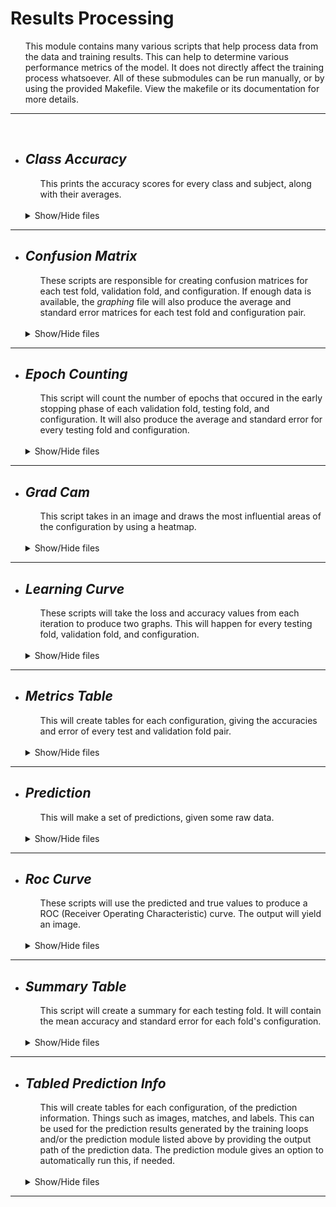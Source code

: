 # **Results Processing**
<ul> 
    This module contains many various scripts that help process data from the data and training results. This can help to determine various performance metrics of the model. It does not directly affect the training process whatsoever. 
    All of these submodules can be run manually, or by using the provided Makefile. View the makefile or its documentation for more details.

</ul> <hr> <br> 



+ ## ***Class Accuracy***
    <ul> This prints the accuracy scores for every class and subject, along with their averages.
    </ul> <br>
    <details>
    <summary>Show/Hide files</summary>

    1) ### ***class_accuracy.py:***
        ***Example:*** 
        > python3 class_accuracy.py -j my_config.json

        <details>

        * ***Input:*** The configuration file. *(Optional)*
        * ***Output:*** A CSV file.
        * ***class_accuracy_config.json:***
            ```json
                {
                    "data_path": "[path]/data/",
                    "output_path": "[path]/class_accuracy",
                    "output_filename": "class_accuracy",
  
                    "classes": {"A": 0, "B": 1}

                    "round_to": 2,
                    "is_outer": true
                }
            ```
            * ***data_path:*** The directory path of the data as a whole. This folder should contain the testing fold directories.
            * ***output_path:*** The directory path to where the CSV file should be written.
            * ***output_filename:*** This will result in a file named "*[name].csv*" 
            * ***classes:*** A lictionary of class-labels and their index.
            * ***round_to:*** Allows for the rounding of output values.[name].csv*" 
            * ***is_outer:*** True if the data is of the outer loop. False if it is of the inner loop.

       </details> <hr>  <br> <br>
    </details>
<hr>

+ ## ***Confusion Matrix***
    <ul> 
        These scripts are responsible for creating confusion matrices for each test fold, validation fold, and configuration. If enough data is available, the <i>graphing</i> file will also produce the average and standard error matrices for each test fold and configuration pair.
    </ul> <br>
    <details>
    <summary>Show/Hide files</summary>

    1) ### ***confusion_matrix.py:***
        ***Example:*** 
        >python3 confusion_matrix.py -j my_config.json

        <details>
        
        * ***Input:*** The configuration file. *(Optional)*
        * ***Output:*** A confusion matrix in CSV format.
        * ***confusion_matrix_config.json:***
            ```json
                {
                    "pred_path": "[path]/example_test_X_val_Y_val_predicted_index.csv",
                    "true_path": "[path]/example_test_X_val_Y_val true label index.csv",

                    "output_path": "[path]/confusion_matrix",
                    "output_file_prefix": "example_test_X_val_Y_val",

                    "label_types": [ "A", "B", "C" ]
                }
            ```
            * ***pred_path:*** The file path to the *indexed* predicted values of a specific testing fold, validation fold, and configuration.
            * ***true_path:*** The file path to the indexed true values of a specific testing fold, validation fold, and configuration.
            * ***output_path:*** The directory path to where the CSV file should be written. 
            * ***output_file_prefix:*** This will result in a file named "*[prefix]_conf_matrix.csv*" 
            * ***label_types:*** These are the labels that will appear on the output matrix.

        </details> <hr> <br>

    
    2) ### ***confusion_matrix_many.py:***
        >python3 confusion_matrix_many.py -j my_config.json

        <details>

        * ***Input:*** The configuration file. *(Optional)*
        * ***Output:*** Many confusion matrices in CSV format.
        * ***confusion_matrix_many_config.json:***
            ```json
                {
                    "data_path": "[path]/data",
                    "output_path": "[path]/confusion_matrix",

                    "label_types": { "A": 0, "B": 1, "C": 2 },
                    "is_outer": true
                }
            ```
            * ***data_path:*** The file path to the overall data. This folder should contain the testing folds' directories.
            * ***output_path:*** The directory path to where the confusion matrix CSV files should be written.
            * ***label_types:*** These are the labels that will appear on the output matrix.
            * ***is_outer:*** True if the data is of the outer loop. False if it is of the inner loop.

        </details> <hr> <br>
    
    3) ### ***confusion_matrix_many_means.py:***
        ***Example:*** 
        >python3 confusion_matrix_many_means.py -j my_config.json

        <details>

        * ***Input:*** The configuration file. *(Optional)*
        * ***Output:*** Confusion matrix average at the subject level and its standard error.
        * ***confusion_matrix_many_means_config.json:***
            ```json
                {
                    "data_path": "[path]/data",
                    "matrices_path": "[path]/confusion_matrix",
                    "means_output_path": "[path]/confusion_matrix_means",
        
                    "round_to": 2,
                    "label_types": [ "A", "B", "C" ],
                    "is_outer": true
                }
            ```
            * ***data_path:*** The file path to the overall data. This folder should contain the testing folds' directories.
            * ***matrices_path:*** The directory path to the confusion matrices.
            * ***means_output_path:*** The directory path to where the confusion matrix CSV files should be written.
            * ***round_to:*** Allows for the rounding of output values.
            * ***label_types:*** These are the labels that will appear on the output matrix.
            * ***is_outer:*** True if the data is of the outer loop. False if it is of the inner loop.
        
        </details> <hr> <br> <br> 
    </details>
<hr>


+ ## ***Epoch Counting***
    <ul> 
        This script will count the number of epochs that occured in the early stopping phase of each validation fold, testing fold, and configuration. It will also produce the average and standard error for every testing fold and configuration.
    </ul> <br>
    <details>
    <summary>Show/Hide files</summary>

    1) ### ***epoch_counting.py:***
        ***Example:*** 
        >python3 epoch_counting.py -j my_config.json

        <details>

        * ***Input:*** The configuration file. *(Optional)*
        * ***Output:*** Two CSV files. One for the every epoch count. The other for the average and standard error of each testing fold.
        * ***epoch_counting_config.json:***
            ```json
                {
                    "data_path": "[path]/data/",
                    "output_path": "[path]/epoch_output/",
                    "is_outer": true
                }
            ```
            * ***data_path:*** The file path to the overall data. This folder should contain the testing folds' directories.
            * ***output_path:*** The directory path to where the confusion matrix CSV files should be written.
            * ***is_outer:*** True if the data is of the outer loop. False if it is of the inner loop.

        </details> <hr> <br> <br>
<hr>



+ ## ***Grad Cam***
    <ul> 
        This script takes in an image and draws the most influential areas of the configuration by using a heatmap. 
    </ul> <br>
    <details>
    <summary>Show/Hide files</summary>

    1) ### ***grad_cam.py:***
        ***Example:*** 
        >python3 grad_cam.py -j my_config.json

        <details>

        * ***Input:*** The configuration file. *(Optional)*
        * ***Output:*** One or more images.
        * ***grad_cam_config.json:***
            ```json
                {
                    "input_model_address": "[path]/model.h5",
                    "input_img_address": "[path]/img.png",
                    "output_image_address": "[path]/grad_cam",
                    "alpha": 0.7,
                    "last_conv_layer_name": ""
                }
            ```
            * ***input_model_address:*** The filepath to the trained model.
            * ***input_img_address:*** The input image to alter.
            * ***output_image_address:*** The address to output an image to.
            * ***alpha:*** The new image's alpha value.
            * ***last_conv_layer_name:*** The particular layer name within the model. If not provided, is automatically detected. 

        <details> <hr> <br>

    2) ### ***grad_cam_many.py:***
        ***Example:*** 
        >python3 grad_cam_many.py -j my_config.json

        <details>

        * ***Input:*** The configuration file. *(Optional)*
        * ***Output:*** One or more images.
        * ***grad_cam_many.json:***
            ```json
                {
                    "input_model_address": "[path]/model.h5",
                    "input_img_address": "[path]/img.png",
                    "output_image_address": "[path]/grad_cam",
                    "alpha": 0.7,
                    "last_conv_layer_name": "",
                    "index_class_gradcam":-1,

                    "query":{
                        "cutoff_number_of_results": -1,
                        "sort_images": true,

                        "test_subject": ["k2", "k4"],

                        "match": [true, false],

                        "true_label": ["ligament"],
                        "true_label_index": [],

                        "pred_label": [],
                        "pred_label_index": [2, 3],

                        "true_predicted_label_pairs": [],
                        "true_predicted_index_pairs": [[1, 2], [3, 3]] 
                }
            ```
            * ***input_model_address:*** The filepath to the trained model.
            * ***input_img_address:*** The input image to alter.
            * ***output_image_address:*** The address to output an image to.
            * ***alpha:*** The new image's alpha value.
            * ***last_conv_layer_name:*** The particular layer name within the model. If not provided, is automatically detected. *(Optional)*
            * ***index_class_gradcam***: determine which category to use for GradCAM. If -1 is provided, the category used is the predicted category. 
            * ***query:*** All of the arguements within the query are entirely optional. This chooses specific images given the input path. For example, setting *match* to true will only output images with correct predictions. *(Optional)*

            <br>

            *Query Options*:
            * ***cutoff_number_of_results:*** If greater than 0, the first N items will be read in..
            * ***sort_images:*** If true, it will sort the image paths.
            * ***test_subject:*** If the list is non-empty, the image paths will be filtered to only include the given test subject(s).
            * ***match:*** If the list is non-empty, it will include items the predictions that match (true) and/or don't match (false).
            * ***true_label:*** If the list is non-empty, the predictions will be filtered to only include the given true label(s).
            * ***true_label_index:*** If the list is non-empty, the predictions will be filtered to only include the given true label index(s).
            * ***pred_label:*** If the list is non-empty, the predictions will be filtered to only include the given predicted label(s).
            * ***pred_label_index:*** If the list is non-empty, the predictions will be filtered to only include the given prediction label index(s).
            * ***true_predicted_label_pairs:*** If the list is non-empty, each true-predicted label pair will be filtered from the predictions.
            * ***true_predicted_index_pairs:*** If the list is non-empty, each true-predicted index pair will be filtered from the predictions.


        </details> <br> <br>
    </details>
<hr>


+ ## ***Learning Curve***
    <ul> These scripts will take the loss and accuracy values from each iteration to produce two graphs. This will happen for every testing fold, validation fold, and configuration.
    </ul> <br>
    <details>
    <summary>Show/Hide files</summary>

    1) ### ***learning_curve.py:***
        ***Example:*** 
        >python3 learning_curve.py -j my_config.json

        <details>

        * ***Input:*** The configuration file. *(Optional)*
        * ***Output:*** Two images. One for accuracy and the other for loss.
        * ***learning_curve_config.json:***
            ```json
                {
                    "input_path": "[path]/[config]/[test fold]/",
                    "output_path": "[path]/learning_curve",

                    "loss_line_color": "r",
                    "val_loss_line_color": "b",
                    "acc_line_color": "b",
                    "val_acc_line_color": "r",

                    "font_family": "DejaVu Sans",
                    "label_font_size": 12,
                    "title_font_size": 12,

                    "save_resolution": 600,
                    "save_format": "png"
                }
            ```
            * ***input_path:*** The directory path of a particular testing fold.
            * ***output_path:*** The directory path to where the PNG files should be written. 
            * ***loss_line_color:*** Color of the loss line. 
            * ***val_loss_line_color:*** Color of the validation loss line.
            * ***acc_line_color:*** Color of the accuracy line.
            * ***val_acc_line_color:*** Color of the validation accuracy line. 
            * ***font_family:*** The font to be used with the PyPlot graphing tool.
            * ***label_font_size:*** Size of the axis label fonts.
            * ***title_font_size:*** Size of the title font. 
            * ***save_resolution:*** Resolution of the image output.
            * ***save_format:*** Image type to save.

        </details> <hr> <br>
    

    2) ### ***learning_curve_many.py:***
        ***Example:*** 
        >python3 learning_curve_many.py -j my_config.json

        <details>

        * ***Input:*** The configuration file. *(Optional)*
        * ***Output:*** Many images, for every testing fold, validation fold, and configuration.
        * ***learning_curve_many_config.json:***
            ```json
                {
                    "data_path": "[path]/folder/training_results/",
                    "output_path": "[path]/learning_curve",

                    "loss_line_color": "r",
                    "val_loss_line_color": "b",
                    "acc_line_color": "b",
                    "val_acc_line_color": "r",

                    "font_family": "DejaVu Sans",
                    "label_font_size": 12,
                    "title_font_size": 12,

                    "save_resolution": 600,
                    "save_format": "png"
                }
            ```
            * ***data_path:*** The directory path of the data as a whole. This folder should contain the testing fold directories. You should specify the path of `training_results`
            * ***output_path:*** The directory path to where the PNG files should be written. 
            * ***loss_line_color:*** Color of the loss line. 
            * ***val_loss_line_color:*** Color of the validation loss line.
            * ***acc_line_color:*** Color of the accuracy line.
            * ***val_acc_line_color:*** Color of the validation accuracy line.
            * ***font_family:*** The font to be used with the PyPlot graphing tool.
            * ***label_font_size:*** Size of the axis label fonts.
            * ***title_font_size:*** Size of the title font. 
            * ***save_resolution:*** Resolution of the image output.
            * ***save_format:*** Image type to save.

        </details> <hr> <br> <br>
    </details>
<hr>



+ ## ***Metrics Table***
    <ul> This will create tables for each configuration, giving the accuracies and error of every test and validation fold pair.
    </ul> <br>
    <details>
    <summary>Show/Hide files</summary>

    1) ### ***metrics_table.py:***
        ***Example:*** 
        > python3 metrics_table.py -j my_config.json

        <details>
        
        * ***Input:*** The configuration file. *(Optional)*
        * ***Output:*** A CSV file.
        * ***metrics_table_config.json:***
            ```json
                {
                    "data_path": "[path]/data/",
                    "output_path": "[path]/metrics_output",
                    "output_filename": "metrics_table",

                    "round_to": 6,
                    "is_outer": true
                }
            ```
            * ***data_path:*** The directory path of the data as a whole. This folder should contain the testing fold directories.
            * ***output_path:*** The directory path to where the CSV file should be written. 
            * ***output_filename:*** This will result in a file named "*[name].csv*" 
            * ***round_to:*** This will allow the rounding of output values.
            * ***is_outer:*** True if the data is of the outer loop. False if it is of the inner loop.

        </details> <hr> <br> <br>
    </details>
<hr>



+ ## ***Prediction***
    <ul> This will make a set of predictions, given some raw data.
    </ul> <br>
    <details>
    <summary>Show/Hide files</summary>

    1) ### ***prediction.py:***
        ***Example:*** 
        > python3 prediction.py -j my_config.json

        <details>
        
        * ***Input:*** The configuration file. *(Optional)*
        * ***Output:*** A CSV file.
        *  ***prediction_config.json:***
           ```json 
            {
                "prediction_output": "[path]/predictions",
                "test_subject_data_input": {
                    "subject_name": "[path]/Test_subject_[subject_name]"
                },
                "model_input": {
                    "model_name": "[path]/[model].h5"
                },
        
                "batch_size": 8,
                "output_tabled_info": true,
                "use_true_labels": false,
                    
                "image_settings": {
                    "class_names": "A,B,C,D",
                    "channels": 1,
                    "do_cropping" : "false",
                    "offset_height": 0,
                    "offset_width": 0,
                    "target_height": 241,
                    "target_width": 181
               },
                "is_outer": true
            }
           ```
           * ***prediction_output:*** Where to output predictions.
           * ***test_subject_data_input:*** A dictionary of subject - path form.
           * ***model_input:*** A dictionary of model - path form. 
           * ***batch_size:*** The size of batches to predict with.
           * ***output_tabled_info:*** If true, will output tabled information of the predictions automatically.
           * ***use_true_labels:*** If false, the predictions will be made without any true labels. I.e. it will only guess what labels go to what image.
           * ***image_settings:*** How to alter the given images. Should mainly make sure that the value of 'class_names' is correct.
            * ***is_outer:*** True if the data is of the outer loop. False if it is of the inner loop.

        </details> <hr> <br> <br>
    </details>
<hr>



+ ## ***Roc Curve***
    <ul> These scripts will use the predicted and true values to produce a ROC (Receiver Operating Characteristic) curve. The output will yield an image.
    </ul> <br>
    <details>
    <summary>Show/Hide files</summary>

    1) ### ***roc_curve.py:***
        ***Example:*** 
        >python3 roc_curve.py -j my_config.json

        <details>

        * ***Input:*** The configuration file. *(Optional)*
        * ***Output:*** One image.
        * ***roc_curve_config.json:***
            ```json
                {
                    "pred_path": "[path]/example_test_X_val_Y_val_predicted.csv",
                    "true_path": "[path]/example_test_X_val_Y_val true label index.csv",
                    "output_path": "[path]/roc_curve",
                    "output_file_prefix": "roc_curve_example",

                    "line_width": "2",
                    "label_types": ["A", "B", "C"],
                    "line_colors": ["red", "blue", "yellow"],

                    "font_family": "DejaVu Sans",
                    "label_font_size": 12,
                    "title_font_size": 12,

                    "save_resolution": "figure",
                    "save_format": "png"
                }
            ```
            * ***pred_path:*** The file path to the *non-indexed* predicted values of a specific testing fold, validation fold, and configuration.
            * ***true_path:*** The file path to the indexed true values of a specific testing fold, validation fold, and configuration. 
            * ***output_path:*** The directory path to where the CSV file should be written. 
            * ***output_file_prefix:*** This will result in a file named "*[prefix]_conf_matrix.csv*" 
            * ***line_width:*** Width of the line. 
            * ***label_types:*** Axis labels.
            * ***line_colors:*** Color of the ROC curve.
            * ***font_family:*** The font to be used with the PyPlot graphing tool.
            * ***label_font_size:*** Size of the axis label fonts.
            * ***title_font_size:*** Size of the title font. 
            * ***save_resolution:*** Resolution of the image output.
            * ***save_format:*** Image type to save.
        
        </details> <hr> <br>
    
    2) ### ***roc_curve_many.py:***
        ***Example:*** 
        >python3 roc_curve_many.py -j my_config.json
        
        <details>

        * ***Input:*** The configuration file. *(Optional)*
        * ***Output:*** Many images, for every testing fold, validation fold, and configuration.
          * ***roc_curve_many_config.json:***
          ```json
              {
                  "data_path": "[path]/data/",
                  "output_path": "[path]/roc_output",

                  "line_width": "2",
                  "label_types": ["A", "B", "C"],
                  "line_colors": ["red", "blue", "yellow"],

                  "font_family": "DejaVu Sans",
                  "label_font_size": 12,
                  "title_font_size": 12,

                  "save_resolution": "figure",
                  "save_format": "png",
                  "is_outer": true
              }
          ```
            * ***data_path:*** The directory path of the data as a whole. This folder should contain the testing fold directories.
            * ***output_path:*** The directory path to where the PNG files should be written. 
            * ***line_width:*** Width of the line. 
            * ***label_types:*** Axis labels.
            * ***line_colors:*** Color of the ROC curve.
            * ***font_family:*** The font to be used with the PyPlot graphing tool.
            * ***label_font_size:*** Size of the axis label fonts.
            * ***title_font_size:*** Size of the title font. 
            * ***save_resolution:*** Resolution of the image output.
            * ***save_format:*** Image type to save.
            * ***is_outer:*** True if the data is of the outer loop. False if it is of the inner loop.
        
        </details> <hr> <br>
    
    3) ### ***roc_curve_many_means.py:***
        ***Example:*** 
        >python3 roc_curve_many_means.py -j my_config.json
        
        <details>

        * ***Input:*** The configuration file. *(Optional)*
        * ***Output:*** Many images, for every configuration's micro/macro mean.
          * ***roc_curve_many_means_config.json:***
          ```json
              {
                  "data_path": "[path]/data/",
                  "output_path": "[path]/roc_means",

                  "line_width": "2",
                  "label_types": ["A", "B", "C"],
                  "line_colors": ["red", "blue", "yellow"],

                  "font_family": "DejaVu Sans",
                  "label_font_size": 12,
                  "title_font_size": 12,

                  "save_resolution": "figure",
                  "save_format": "png",
                  "is_outer": true,

                  "average_all_subjects": false,
                  "subjects": ["X", "Y"],
              }
          ```
            * ***data_path:*** The directory path of the data as a whole. This folder should contain the testing fold directories.
            * ***output_path:*** The directory path to where the PNG files should be written. 
            * ***line_width:*** Width of the line. 
            * ***label_types:*** Axis labels.
            * ***line_colors:*** Color of the ROC curve.
            * ***font_family:*** The font to be used with the PyPlot graphing tool.
            * ***label_font_size:*** Size of the axis label fonts.
            * ***title_font_size:*** Size of the title font. 
            * ***save_resolution:*** Resolution of the image output.
            * ***save_format:*** Image type to save.
            * ***is_outer:*** True if the data is of the outer loop. False if it is of the inner loop.
            * ***average_all_subjects:*** Whether to average all of the subjects for each configuration.
            * ***subjects:*** If non-empty and average_all_subjects is false, will only select data that is from the given test subject(s).

        </details> <hr> <br> <br>
    </details>
<hr>



+ ## ***Summary Table***
    <ul> This script will create a summary for each testing fold. It will contain the mean accuracy and standard error for each fold's configuration.
    </ul> <br>
    <details>
    <summary>Show/Hide files</summary>

    1) ### ***summary_table.py:***
        ***Example:*** 
        > python3 summary_table.py -j my_config.json

        <details>

        * ***Input:*** The configuration file. *(Optional)*
        * ***Output:*** A CSV file.
        * ***summary_table_config.json:***
            ```json
                {
                    "data_path": "[path]/data/",
                    "output_path": "[path]/summary_output",
                    "output_filename": "summary_table",

                    "round_to": 6,
                    "is_outer": true
                }
            ```
            * ***data_path:*** The directory path of the data as a whole. This folder should contain the testing fold directories.
            * ***output_path:*** The directory path to where the CSV file should be written. 
            * ***output_filename:*** This will result in a file named "*[name].csv*" 
            * ***round_to:*** This will allow the rounding of output values.
            * ***is_outer:*** True if the data is of the outer loop. False if it is of the inner loop.

       </details> <hr>  <br> <br>
    </details>
<hr>



+ ## ***Tabled Prediction Info***
    <ul> This will create tables for each configuration, of the prediction information. Things such as images, matches, and labels. This can be used for the prediction results generated by the training loops and/or the prediction module listed above by providing the output path of the prediction data. The prediction module gives an option to automatically run this, if needed.
    </ul> <br>
    <details>
    <summary>Show/Hide files</summary>

    1) ### ***tabled_prediction_info.py:***
        ***Example:*** 
        > python3 tabled_prediction_info.py -j my_config.json

        <details>
        
        * ***Input:*** The configuration file. *(Optional)*
        * ***Output:*** A CSV file.
        * ***tabled_prediction_info_config.json:***
            ```json
                {
                    "data_path": "[path]/data/",
                    "output_path": "[path]/metrics_output",
                    
                    "use_true_labels": true,
                    "label_types": {"0": "A", "1": "B"},
                    "is_outer": true
                }
            ```
            * ***data_path:*** The directory path of the data as a whole. This folder should contain the testing fold directories.
            * ***output_path:*** The directory path to where the CSV file should be written. 
            * ***use_true_labels:*** Whether to use the true values along with the predicted values.
            * ***label_types:*** These are the labels that will appear on the output matrix.
            * ***is_outer:*** True if the data is of the outer loop. False if it is of the inner loop.

       </details> <hr> <br> <br>
    </details>
<hr>
